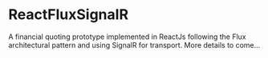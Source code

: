 # ReactFluxSignalR
A financial quoting prototype implemented in ReactJs following the Flux architectural pattern and using SignalR for transport. More details to come...
